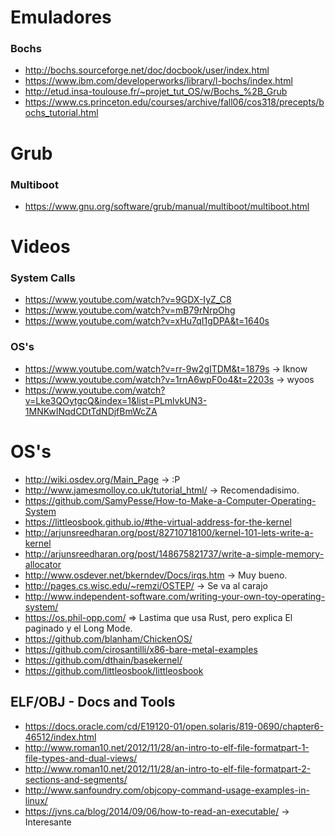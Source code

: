 # Emuladores

### Bochs

- <http://bochs.sourceforge.net/doc/docbook/user/index.html>
- <https://www.ibm.com/developerworks/library/l-bochs/index.html>
- <http://etud.insa-toulouse.fr/~projet_tut_OS/w/Bochs_%2B_Grub>
- <https://www.cs.princeton.edu/courses/archive/fall06/cos318/precepts/bochs_tutorial.html>

# Grub

### Multiboot

- <https://www.gnu.org/software/grub/manual/multiboot/multiboot.html>

# Videos

### System Calls

- <https://www.youtube.com/watch?v=9GDX-IyZ_C8>
- <https://www.youtube.com/watch?v=mB79rNrpOhg>
- <https://www.youtube.com/watch?v=xHu7qI1gDPA&t=1640s>

### OS's

- <https://www.youtube.com/watch?v=rr-9w2gITDM&t=1879s> -> Iknow
- <https://www.youtube.com/watch?v=1rnA6wpF0o4&t=2203s> -> wyoos
- <https://www.youtube.com/watch?v=Lke3QOytgcQ&index=1&list=PLmlvkUN3-1MNKwINqdCDtTdNDjfBmWcZA>

# OS's

- <http://wiki.osdev.org/Main_Page> -> :P
- <http://www.jamesmolloy.co.uk/tutorial_html/> -> Recomendadisimo.
- <https://github.com/SamyPesse/How-to-Make-a-Computer-Operating-System>
- <https://littleosbook.github.io/#the-virtual-address-for-the-kernel>
- <http://arjunsreedharan.org/post/82710718100/kernel-101-lets-write-a-kernel>
- <http://arjunsreedharan.org/post/148675821737/write-a-simple-memory-allocator>
- <http://www.osdever.net/bkerndev/Docs/irqs.htm> -> Muy bueno.
- <http://pages.cs.wisc.edu/~remzi/OSTEP/> -> Se va al carajo
- <http://www.independent-software.com/writing-your-own-toy-operating-system/>
- <https://os.phil-opp.com/> => Lastima que usa Rust, pero explica El paginado y el Long Mode.
- <https://github.com/blanham/ChickenOS/>
- <https://github.com/cirosantilli/x86-bare-metal-examples>
- <https://github.com/dthain/basekernel/>
- <https://github.com/littleosbook/littleosbook>

## ELF/OBJ - Docs and Tools

- <https://docs.oracle.com/cd/E19120-01/open.solaris/819-0690/chapter6-46512/index.html>
- <http://www.roman10.net/2012/11/28/an-intro-to-elf-file-formatpart-1-file-types-and-dual-views/>
- <http://www.roman10.net/2012/11/28/an-intro-to-elf-file-formatpart-2-sections-and-segments/>
- <http://www.sanfoundry.com/objcopy-command-usage-examples-in-linux/>
- <https://jvns.ca/blog/2014/09/06/how-to-read-an-executable/> -> Interesante

